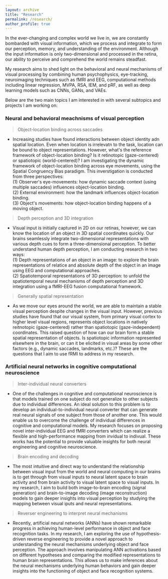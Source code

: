 ```yaml
---
layout: archive
title: "Research"
permalink: /research/
author_profile: true
---
```


In the ever-changing and complex world we live in, we are constantly bombarded with visual information, which we process and integrate to form our perception, memory, and understanding of the environment. Although the input information is only two-dimensional and processed in the retina, our ability to perceive and comprehend the world remains steadfast.

My research aims to shed light on the behavioral and neural mechanisms of visual processing by combining human psychophysics, eye-tracking, neuroimaging techniques such as fMRI and EEG, computational methods including linear regression, MVPA, RSA, IEM, and pRF, as well as deep learning models such as CNNs, GANs, and VAEs.

Below are the two main topics I am interested in with several subtopics and projects I am working on: 

### Neural and behavioral meachnisms of visual perception  
> Object-location binding across saccades  
- Increasing studies have found interactions between object identity adn spatial location. Even when location is irrelevatn to the task, location can be bound to object representations. However, what's the reference framework of object-location binding? Is it retinotopic (gaze-centered) or spatiotopic (world-centered)? I am investigating the dynamic framework of object-location binding across eye movements, using the Spatial Congruency Bias paradigm. This inverstigation is conducted from three perspectives:  
(1) Observer's eye-movements: how dynamic saccade context (using multiple saccades) influences object-location binding.  
(2) External environment: how the landmark influences object-location binding.  
(3) Object's movements: how object-location binding happens of a moving object.  

> Depth perception and 3D integration  
- Visual input is initially captured in 2D on our retinas, however, we can know the location of an object in 3D spatial coordinates quickly. Our brains seamlessly integrate two-dimensional representations with various depth cues to form a three-dimensional perception. To better understand human depth perception, I am conducting research in two ways:  
(1) Depth representations of an object in an image: to explore the brain representations of relatice and absolute depth of the object in an image using EEG and computational approaches.  
(2) Spatiotemporal representations of 3D perception: to unfold the spatiotemporal neural mechanisms of depth perception and 3D integration using a fMRI-EEG fusion computational framework.  

> Generally spatial representation  
- As we move our eyes around the world, we are able to maintain a stable visual perception despite changes in the visual input. However, previous studies have found that our visual system, from primary visual cortex to higher level visual regions, represents object locations in natively reitnotopic (gaze-centered) rather than spatiotopic (gaze-independent) coordinates. This raised question of how can our brain form a stable spatial representation of objects. Is spatiotopic information represented elsewhere in the brain, or can it be elicited in visual areas by some other factors (e.g., dynamic saccades, landmarks, etc.)? These are the questions that I aim to use fRMI to address in my research.  

### Artificial neural networks in cognitive computational neuroscience  
> Inter-individual neural converters  
- One of the challenges in cognitive and computational neuroscience is that models trained on one subject do not generalize to other subjects due to individual differences. An ideal solution to this problem is to develop an individual-to-individual neural converter that can generate real neural signals of one subject from those of another one. This would enable us to overcome the challenge of individual differences in cognitive and computational models. My research focuses on proposing novel inter-individual EEG and fMRI converters which can realize a flexible and high-performance mapping from invidual to indivual. These works has the potential to provide valuable insights for both neural engineering and cognitive neuroscience.  

> Brain encoding and decoding  
- The most intuitive and direct way to understand the relationship between visual input from the world and neural computing in our brains is to get through from visual inputs to neural latent space to brain activity and from brain activity to visual latent space to visual inputs. In my research, I aim to build both image-to-brain encoding (signal generation) and brain-to-image decoding (image reconstruction) models to gain deeper insights into visual perception by studying the mapping between visual iputs and neural representations.

> Reverser engineering to interpret neural mechanisms  
- Recently, artificial neural networks (ANNs) have shown remarkable progress in achieving human-level performance in object and face recognition tasks. In my research, I am exploring the use of hypothesis-driven reverse engineering to provide a novel approach to understanding the neural mechanisms underlying object and face perception. The approach involves manipulating ANN activations based on different hypotheses and comparing the modified representations to human brain representations. This allows us to make inferences about the neural mechanisms underlying human behaviors and gain deeper insights into the functioning of object and face recognition systems.